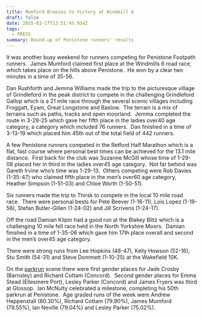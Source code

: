 ```yaml
---
title: Mumford Breezes to Victory at Windmill 6
draft: false
date: 2025-03-17T13:51:45.954Z
tags:
  - PRESS
summary: Round-up of Penistone runners' results
---
```

It was another busy weekend for runners competing for Penistone Footpath runners.  James Mumford claimed first place at the Windmills 6 road race, which takes place on the hills above Penistone.  He won by a clear two minutes in a time of 35-56.

Dan Rushforth and Jemma Williams made the trip to the picturesque village of Grindleford in the peak district to compete in the challenging Grindleford Gallop which is a 21 mile race through the several scenic villages including Froggatt, Eyam, Great Longstone and Baslow.  The terrain is a mix of terrains such as paths, tracks and open moorland.  Jemma completed the route in 3-29-25 which gave her fifth place in the ladies over40 age category, a category which included 76 runners.  Dan finished in a time of 3-13-19 which placed him 45th out of the total field of 442 runners.

A few Penistone runners competed in the Retford Half Marathon which is a flat, fast course where personal best times can be achieved for the 13.1 mile distance.  First back for the club was Suzanne McGill whose time of 1-29-08 placed her in third in the ladies over45 age category.  Not far behind was Gareth Irvine who’s time was 1-29-13.  Others competing were Rob Davies (1-35-47) who claimed fifth place in the men’s over60 age category, Heather Simpson (1-51-03) and Chloe Worth (1-50-51).

Six runners made the trip to Thirsk to compete in the local 10 mile road race.  There were personal bests for Pete Beever (1-16-11), Lois Lopez (1-19-56), Stefan Butler-Gillen (1-24-02) and Jill Scrivens (1-24-17).

Off the road Damian Kilpin had a good run at the Blakey Blitz which is a challenging 10 mile fell race held in the North Yorkshire Moors.  Damian finished in a time of 1-35-06 which gave him 17th place overall and second in the men’s over45 age category.

There were strong runs from Lee Hopkins (48-47), Kelly Howson (52-16), Stu Smith (54-31) and Steve Dommett (1-10-25) at the Wakefield 10K.

On the [parkrun](https://results.pfrac.co.uk/parkrun-2025/2025-03-15) scene there were first gender places for Jade Crosby (Barnsley) and Richard Cottam (Concord).  Second gender places for Emma Stead (Ellesmere Port), Lesley Parker (Concord) and James Fryers was third at Glossop.  Ian McNulty celebrated a milestone, completing his 50th parkrun at Penistone.  Age graded runs of the week were Andrew Heppenstall (80.30%), Richard Cottam (79.90%), James Mumford (79.55%), Ian Neville (79.04%) and Lesley Parker (75.02%).